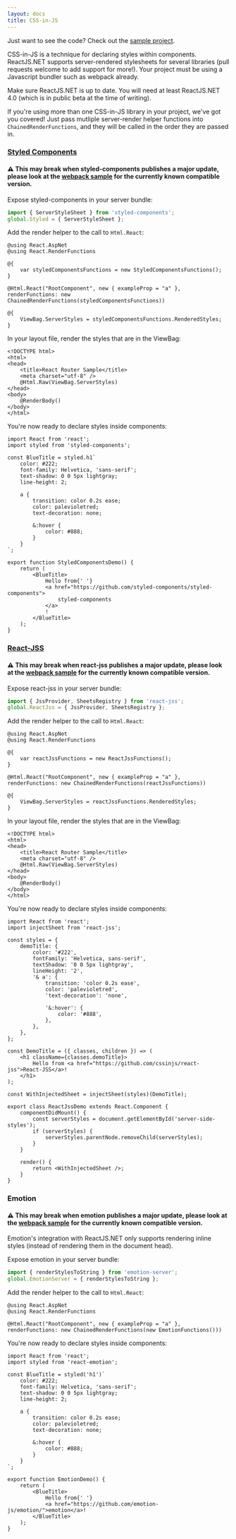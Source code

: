 ```yaml
---
layout: docs
title: CSS-in-JS
---
```


Just want to see the code? Check out the [sample project](https://github.com/reactjs/React.NET/tree/master/src/React.Template/reactnet-webpack).

CSS-in-JS is a technique for declaring styles within components. ReactJS.NET supports server-rendered stylesheets for several libraries (pull requests welcome to add support for more!). Your project must be using a Javascript bundler such as webpack already.

Make sure ReactJS.NET is up to date. You will need at least ReactJS.NET 4.0 (which is in public beta at the time of writing).

If you're using more than one CSS-in-JS library in your project, we've got you covered! Just pass mutliple server-render helper functions into `ChainedRenderFunctions`, and they will be called in the order they are passed in.

### [Styled Components](https://github.com/styled-components/styled-components)

#### ⚠️  This may break when styled-components publishes a major update, please look at the [webpack sample](https://github.com/reactjs/React.NET/blob/master/src/React.Template/reactnet-webpack/package.json) for the currently known compatible version.

Expose styled-components in your server bundle:

```js
import { ServerStyleSheet } from 'styled-components';
global.Styled = { ServerStyleSheet };
```

Add the render helper to the call to `Html.React`:

```
@using React.AspNet
@using React.RenderFunctions

@{
	var styledComponentsFunctions = new StyledComponentsFunctions();
}

@Html.React("RootComponent", new { exampleProp = "a" }, renderFunctions: new ChainedRenderFunctions(styledComponentsFunctions))

@{
	ViewBag.ServerStyles = styledComponentsFunctions.RenderedStyles;
}
```

In your layout file, render the styles that are in the ViewBag:

```
<!DOCTYPE html>
<html>
<head>
	<title>React Router Sample</title>
	<meta charset="utf-8" />
	@Html.Raw(ViewBag.ServerStyles)
</head>
<body>
	@RenderBody()
</body>
</html>
```

You're now ready to declare styles inside components:

```
import React from 'react';
import styled from 'styled-components';

const BlueTitle = styled.h1`
	color: #222;
	font-family: Helvetica, 'sans-serif';
	text-shadow: 0 0 5px lightgray;
	line-height: 2;

	a {
		transition: color 0.2s ease;
		color: palevioletred;
		text-decoration: none;

		&:hover {
			color: #888;
		}
	}
`;

export function StyledComponentsDemo() {
	return (
		<BlueTitle>
			Hello from{' '}
			<a href="https://github.com/styled-components/styled-components">
				styled-components
			</a>
			!
		</BlueTitle>
	);
}
```

### [React-JSS](https://github.com/cssinjs/react-jss)

#### ⚠️  This may break when react-jss publishes a major update, please look at the [webpack sample](https://github.com/reactjs/React.NET/blob/master/src/React.Template/reactnet-webpack/package.json) for the currently known compatible version.

Expose react-jss in your server bundle:

```js
import { JssProvider, SheetsRegistry } from 'react-jss';
global.ReactJss = { JssProvider, SheetsRegistry };
```

Add the render helper to the call to `Html.React`:

```
@using React.AspNet
@using React.RenderFunctions

@{
	var reactJssFunctions = new ReactJssFunctions();
}

@Html.React("RootComponent", new { exampleProp = "a" }, renderFunctions: new ChainedRenderFunctions(reactJssFunctions))

@{
	ViewBag.ServerStyles = reactJssFunctions.RenderedStyles;
}
```

In your layout file, render the styles that are in the ViewBag:

```
<!DOCTYPE html>
<html>
<head>
	<title>React Router Sample</title>
	<meta charset="utf-8" />
	@Html.Raw(ViewBag.ServerStyles)
</head>
<body>
	@RenderBody()
</body>
</html>
```

You're now ready to declare styles inside components:

```
import React from 'react';
import injectSheet from 'react-jss';

const styles = {
	demoTitle: {
		color: '#222',
		fontFamily: 'Helvetica, sans-serif',
		textShadow: '0 0 5px lightgray',
		lineHeight: '2',
		'& a': {
			transition: 'color 0.2s ease',
			color: 'palevioletred',
			'text-decoration': 'none',

			'&:hover': {
				color: '#888',
			},
		},
	},
};

const DemoTitle = ({ classes, children }) => (
	<h1 className={classes.demoTitle}>
		Hello from <a href="https://github.com/cssinjs/react-jss">React-JSS</a>!
	</h1>
);

const WithInjectedSheet = injectSheet(styles)(DemoTitle);

export class ReactJssDemo extends React.Component {
	componentDidMount() {
		const serverStyles = document.getElementById('server-side-styles');
		if (serverStyles) {
			serverStyles.parentNode.removeChild(serverStyles);
		}
	}

	render() {
		return <WithInjectedSheet />;
	}
}
```

### Emotion

#### ⚠️  This may break when emotion publishes a major update, please look at the [webpack sample](https://github.com/reactjs/React.NET/blob/master/src/React.Template/reactnet-webpack/package.json) for the currently known compatible version.

Emotion's integration with ReactJS.NET only supports rendering inline styles (instead of rendering them in the document head).

Expose emotion in your server bundle:

```js
import { renderStylesToString } from 'emotion-server';
global.EmotionServer = { renderStylesToString };
```

Add the render helper to the call to `Html.React`:

```
@using React.AspNet
@using React.RenderFunctions

@Html.React("RootComponent", new { exampleProp = "a" }, renderFunctions: new ChainedRenderFunctions(new EmotionFunctions()))
```

You're now ready to declare styles inside components:

```
import React from 'react';
import styled from 'react-emotion';

const BlueTitle = styled('h1')`
	color: #222;
	font-family: Helvetica, 'sans-serif';
	text-shadow: 0 0 5px lightgray;
	line-height: 2;

	a {
		transition: color 0.2s ease;
		color: palevioletred;
		text-decoration: none;

		&:hover {
			color: #888;
		}
	}
`;

export function EmotionDemo() {
	return (
		<BlueTitle>
			Hello from{' '}
			<a href="https://github.com/emotion-js/emotion/">emotion</a>!
		</BlueTitle>
	);
}
```
